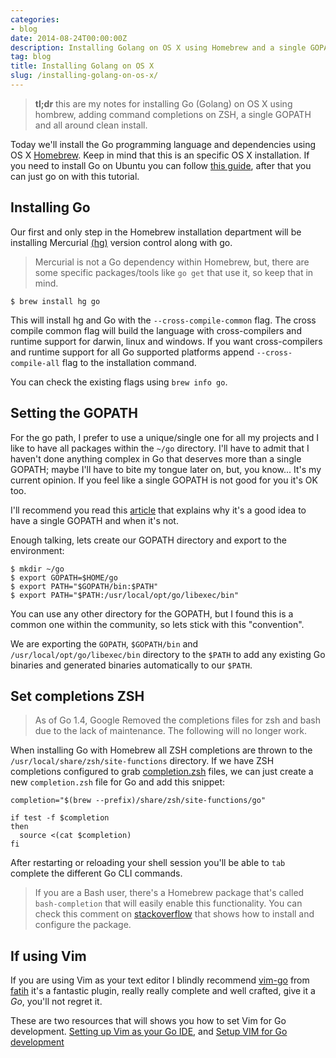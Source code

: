 ```yaml
---
categories:
- blog
date: 2014-08-24T00:00:00Z
description: Installing Golang on OS X using Homebrew and a single GOPATH
tag: blog
title: Installing Golang on OS X
slug: /installing-golang-on-os-x/
---
```


> **tl;dr** this are my notes for installing Go (Golang) on OS X using hombrew,
adding command completions on ZSH, a single GOPATH and all around clean install.

Today we'll install the Go programming language and dependencies using OS X
[Homebrew][brew]. Keep in mind that this is an specific OS X installation. If
you need to install Go on Ubuntu you can follow [this guide][ubuntu], after
that you can just go on with this tutorial.

## Installing Go

Our first and only step in the Homebrew installation department will be
installing Mercurial [(hg)][hg] version control along with go.

> Mercurial is not a Go dependency within Homebrew, but, there are some specific
> packages/tools like `go get` that use it, so keep that in mind.

    $ brew install hg go

This will install hg and Go with the `--cross-compile-common` flag. The cross
compile common flag will build the language with cross-compilers and runtime
support for darwin, linux and windows. If you want cross-compilers and runtime
support for all Go supported platforms append `--cross-compile-all` flag to the
installation command.

You can check the existing flags using `brew info go`.

## Setting the GOPATH

For the go path, I prefer to use a unique/single one for all my projects and I
like to have all packages within the `~/go` directory. I'll have to admit that
I haven't done anything complex in Go that deserves more than a single GOPATH;
maybe I'll have to bite my tongue later on, but, you know... It's my current
opinion. If you feel like a single GOPATH is not good for you it's OK too.

I'll recommend you read this [article][article] that explains why it's a good
idea to have a single GOPATH and when it's not.

Enough talking, lets create our GOPATH directory and export to the environment:

    $ mkdir ~/go
    $ export GOPATH=$HOME/go
    $ export PATH="$GOPATH/bin:$PATH"
    $ export PATH="$PATH:/usr/local/opt/go/libexec/bin"

You can use any other directory for the GOPATH, but I found this is a common
one within the community, so lets stick with this "convention".

We are exporting the `GOPATH`, `$GOPATH/bin` and
`/usr/local/opt/go/libexec/bin` directory to the `$PATH` to add any existing Go
binaries and generated binaries automatically to our `$PATH`.

## Set completions ZSH

> As of Go 1.4, Google Removed the completions files for zsh and bash due to the
> lack of maintenance. The following will no longer work.

When installing Go with Homebrew all ZSH completions are thrown to the
`/usr/local/share/zsh/site-functions` directory. If we have ZSH completions
configured to grab [completion.zsh][completions] files, we can just create a
new `completion.zsh` file for Go and add this snippet:

    completion="$(brew --prefix)/share/zsh/site-functions/go"

    if test -f $completion
    then
      source <(cat $completion)
    fi

After restarting or reloading your shell session you'll be able to `tab`
complete the different Go CLI commands.

> If you are a Bash user, there's a Homebrew package that's called
> `bash-completion` that will easily enable this functionality. You can check
> this comment on [stackoverflow][so] that shows how to install and configure
> the package.

## If using Vim

If you are using Vim as your text editor I blindly recommend [vim-go][vim-go]
from [fatih][fatih] it's a fantastic plugin, really really complete and well
crafted, give it a *Go*, you'll not regret it.

These are two resources that will shows you how to set Vim for Go development.
[Setting up Vim as your Go IDE][gist], and [Setup VIM for Go development][post]

[article]: http://arslan.io/ten-useful-techniques-in-go
[brew]: http://brew.sh/
[hg]: http://mercurial.selenic.com/
[completions]: https://github.com/albertogg/dotfiles/blob/master/zsh/zshrc.symlink#L23-31
[so]: http://stackoverflow.com/a/14970926
[vim-go]: http://stackoverflow.com/a/14970926
[fatih]: http://stackoverflow.com/a/14970926
[ubuntu]: https://code.google.com/p/go-wiki/wiki/Ubuntu
[post]: http://obahua.com/setup-vim-for-go-development/
[gist]: https://gist.github.com/cridenour/74e7635275331d5afa6b
